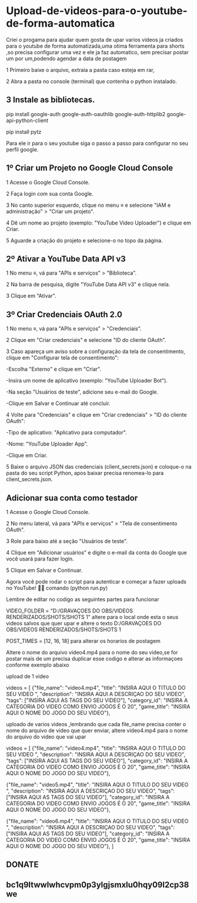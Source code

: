 # Upload-de-videos-para-o-youtube-de-forma-automatica
Criei o progama para ajudar quem gosta de upar varios videos ja criados para o youtube de forma automatizada,uma otima ferramenta para shorts ,so precisa configurar uma vez e ele ja faz automatico, sem precisar postar um por um,podendo agendar a data de postagem

1 Primeiro baixe o arquivo, extraia a pasta caso esteja em rar,

2 Abra a pasta no console (terminal) que contenha o python instalado.

3 Instale as bibliotecas.
------------------------------------------------------------------------------------------
pip install google-auth google-auth-oauthlib google-auth-httplib2 google-api-python-client 

pip install pytz


Para ele ir para o seu youtube siga o passo a passo para configurar no seu perfil google.

1º Criar um Projeto no Google Cloud Console
------------------------------------------------------------------------------------
1 Acesse o Google Cloud Console.

2 Faça login com sua conta Google.

3 No canto superior esquerdo, clique no menu ≡ e selecione "IAM e administração" > "Criar um projeto".

4 Dê um nome ao projeto (exemplo: "YouTube Video Uploader") e clique em Criar.

5 Aguarde a criação do projeto e selecione-o no topo da página.

2º Ativar a YouTube Data API v3
-----------------------------------------------------------------------------------
1 No menu ≡, vá para "APIs e serviços" > "Biblioteca".

2 Na barra de pesquisa, digite "YouTube Data API v3" e clique nela.

3 Clique em "Ativar".

3º Criar Credenciais OAuth 2.0
---------------------------------------------------------------------------------
1 No menu ≡, vá para "APIs e serviços" > "Credenciais".

2 Clique em "Criar credenciais" e selecione "ID do cliente OAuth".

3 Caso apareça um aviso sobre a configuração da tela de consentimento, clique em "Configurar tela de consentimento":

-Escolha "Externo" e clique em "Criar".

-Insira um nome de aplicativo (exemplo: "YouTube Uploader Bot").

-Na seção "Usuários de teste", adicione seu e-mail do Google.

-Clique em Salvar e Continuar até concluir.

4 Volte para "Credenciais" e clique em "Criar credenciais" > "ID do cliente OAuth":

-Tipo de aplicativo: "Aplicativo para computador".

-Nome: "YouTube Uploader App".

-Clique em Criar.


5 Baixe o arquivo JSON das credenciais (client_secrets.json) e coloque-o na pasta do seu script Python, apos baixar precisa renomea-lo para client_secrets.json.


Adicionar sua conta como testador
------------------------------------------------
1 Acesse o Google Cloud Console.

2 No menu lateral, vá para "APIs e serviços" > "Tela de consentimento OAuth".

3 Role para baixo até a seção "Usuários de teste".

4 Clique em "Adicionar usuários" e digite o e-mail da conta do Google que você usará para fazer login.

5 Clique em Salvar e Continuar.

Agora você pode rodar o script para autenticar e começar a fazer uploads no YouTube! 🎥🚀 comando (python run.py)

Lembre de editar no codigo as seguintes partes para funcionar

VIDEO_FOLDER = "D:/GRAVAÇOES DO OBS/VIDEOS RENDERIZADOS/SHOTS/SHOTS 1" altere para o local onde esta o seus videos salvos que quer upar e altere o texto D:/GRAVAÇOES DO OBS/VIDEOS RENDERIZADOS/SHOTS/SHOTS 1

POST_TIMES = [12, 16, 18] para alterar os horarios de postagem 

Altere o nome do arquivo video4.mp4 para o nome do seu video,se for postar mais de um precisa duplicar esse codigo e alterar as informaçoes conforme exemplo abaixo

upload de 1 video 

videos = [
    {"file_name": "video4.mp4", "title": "INSIRA AQUI O TITULO DO SEU VIDEO ", "description": "INSIRA AQUI A DESCRIÇAO DO SEU VIDEO", "tags": ["INSIRA AQUI AS TAGS DO SEU VIDEO"], "category_id": "INSIRA A CATEGORIA DO VIDEO COMO ENVIO JOGOS É O 20", "game_title": "INSIRA AQUI O NOME DO JOGO DO SEU VIDEO"},
    

uploado de varios videos ,lembrando que cada file_name precisa conter o nome do arquivo de video que quer enviar, altere video4.mp4 para o nome do arquivo do video que vai upar

 videos = [
     {"file_name": "video4.mp4", "title": "INSIRA AQUI O TITULO DO SEU VIDEO ", "description": "INSIRA AQUI A DESCRIÇAO DO SEU VIDEO", "tags": ["INSIRA AQUI AS TAGS DO SEU VIDEO"], "category_id": "INSIRA A CATEGORIA DO VIDEO COMO ENVIO JOGOS É O 20", "game_title": "INSIRA AQUI O NOME DO JOGO DO SEU VIDEO"},

  {"file_name": "video5.mp4", "title": "INSIRA AQUI O TITULO DO SEU VIDEO ", "description": "INSIRA AQUI A DESCRIÇAO DO SEU VIDEO", "tags": ["INSIRA AQUI AS TAGS DO SEU VIDEO"], "category_id": "INSIRA A CATEGORIA DO VIDEO COMO ENVIO JOGOS É O 20", "game_title": "INSIRA AQUI O NOME DO JOGO DO SEU VIDEO"},
  
   {"file_name": "video6.mp4", "title": "INSIRA AQUI O TITULO DO SEU VIDEO ", "description": "INSIRA AQUI A DESCRIÇAO DO SEU VIDEO", "tags": ["INSIRA AQUI AS TAGS DO SEU VIDEO"], "category_id": "INSIRA A CATEGORIA DO VIDEO COMO ENVIO JOGOS É O 20", "game_title": "INSIRA AQUI O NOME DO JOGO DO SEU VIDEO"},
]

 DONATE 
 ------------------------------------------
bc1q9ltwwlwhcvpm0p3ylgjsmxlu0hqy09l2cp38we 
-------------------------------------------
